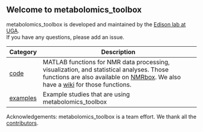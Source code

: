 ## Welcome to metabolomics_toolbox

metabolomics_toolbox is developed and maintained by the [Edison lab at UGA](https://edisonomics.org/).    
If you have any questions, please add an issue.

|Category|Description|
|-|-|
| [code](https://github.com/edisonomics/metabolomics_toolbox/tree/master/code) |MATLAB functions for NMR data processing, visualization, and statistical analyses. Those functions are also available on [NMRbox](https://nmrbox.nmrhub.org/software/metabolomics_toolbox?filter=all~metabolomics#Software%20versions). We also have a [wiki](https://github.com/edisonomics/metabolomics_toolbox/wiki) for those functions. |
| [examples](https://github.com/edisonomics/metabolomics_toolbox/tree/master/examples) |Example studies that are using metabolomics_toolbox |

Acknowledgements: metabolomics_toolbox is a team effort. We thank all the [contributors](https://github.com/edisonomics/metabolomics_toolbox/blob/master/acknowledgements.md).
